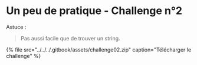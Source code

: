 # Un peu de pratique - Challenge n°2

Astuce :

> Pas aussi facile que de trouver un string.

{% file src="../../../.gitbook/assets/challenge02.zip" caption="Télécharger le challenge" %}

